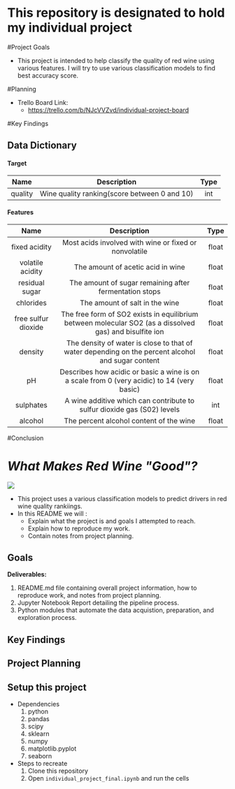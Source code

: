 # This repository is designated to hold my individual project

#Project Goals
- This project is intended to help  classify the quality of red wine using various features. I will try to use various classification models to find best accuracy score.

#Planning 
- Trello Board Link:
  - https://trello.com/b/NJcVVZvd/individual-project-board

#Key Findings 




## Data Dictionary 

#### Target
Name | Description | Type
:---: | :---: | :---:
quality | Wine quality ranking(score between 0 and 10) | int

#### Features
Name | Description | Type
:---: | :---: | :---:
fixed acidity  |  Most acids involved with wine or fixed or nonvolatile | float
volatile acidity  |  The amount of acetic acid in wine | float
residual sugar | The amount of sugar remaining after fermentation stops| float
chlorides | The amount of salt in the wine | float
free sulfur dioxide | The free form of SO2 exists in equilibrium between molecular SO2 (as a dissolved gas) and bisulfite ion | float
density | The density of water is close to that of water depending on the percent alcohol and sugar content  | float
pH | Describes how acidic or basic a wine is on a scale from 0 (very acidic) to 14 (very basic) | float
sulphates | A wine additive which can contribute to sulfur dioxide gas (S02) levels | int
alcohol | The percent alcohol content of the wine| float

#Conclusion
# _What Makes Red Wine "Good"?_

![](https://images.unsplash.com/photo-1506377247377-2a5b3b417ebb?ixid=MXwxMjA3fDB8MHxwaG90by1wYWdlfHx8fGVufDB8fHw%3D&ixlib=rb-1.2.1&auto=format&fit=crop&w=1050&q=80)




- This project uses a various classification models to predict drivers in red wine quality rankiings.
- In this README we will :
    * Explain what the project is and goals I attempted to reach. 
    * Explain how to reproduce my work. 
    * Contain notes from project planning.

## Goals

**Deliverables:**
1. README.md file containing overall project information, how to reproduce work, and notes from project planning.
2. Jupyter Notebook Report detailing the pipeline process.
3. Python modules that automate the data acquistion, preparation, and exploration process.

## Key Findings

## Project Planning


## Setup this project
* Dependencies
    1. python
    2. pandas
    3. scipy
    4. sklearn
    5. numpy
    6. matplotlib.pyplot
    7. seaborn
* Steps to recreate
    1. Clone this repository
    3. Open `individual_project_final.ipynb` and run the cells

